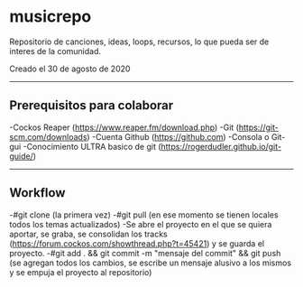 # musicrepo

Repositorio de canciones, ideas, loops, recursos, lo que pueda ser de interes de la comunidad.

Creado el 30 de agosto de 2020

----------------------------
Prerequisitos para colaborar
----------------------------

-Cockos Reaper (https://www.reaper.fm/download.php)
-Git (https://git-scm.com/downloads)
-Cuenta Github (https://github.com)
-Consola o Git-gui
-Conocimiento ULTRA basico de git (https://rogerdudler.github.io/git-guide/)

-----------------------------
Workflow
-----------------------------

-#git clone (la primera vez)
-#git pull (en ese momento se tienen locales todos los temas actualizados)
-Se abre el proyecto en el que se quiera aportar, se graba, se consolidan los tracks (https://forum.cockos.com/showthread.php?t=45421) y se guarda el proyecto.
-#git add . && git commit -m "mensaje del commit" && git push (se agregan todos los cambios, se escribe un mensaje alusivo a los mismos y se empuja el proyecto al repositorio)
